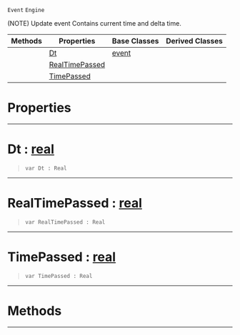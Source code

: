  `Event` `Engine`



(NOTE) Update event Contains current time and delta time.

|Methods|Properties|Base Classes|Derived Classes|
|---|---|---|---|
| |[Dt](updateevent.md#dt-zilch-engine-documenta)|[event](event.md)| |
| |[RealTimePassed](updateevent.md#realtimepassed-zilch-engi)| | |
| |[TimePassed](updateevent.md#timepassed-zilch-engine-d)| | |


 #  Properties


---  
 #  Dt : [real](../nada_base_types/real.md)

> 
> ```TS:Nada
> var Dt : Real


---  
 #  RealTimePassed : [real](../nada_base_types/real.md)

> 
> ```TS:Nada
> var RealTimePassed : Real


---  
 #  TimePassed : [real](../nada_base_types/real.md)

> 
> ```TS:Nada
> var TimePassed : Real


---  
 #  Methods


---  
 

 